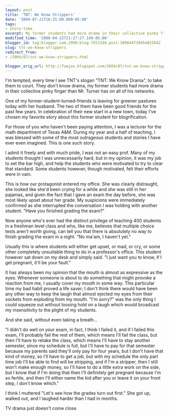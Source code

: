 ```yaml
---
layout: post
title: 'TNT: We Know Strippers'
date: '2004-07-21T16:25:00.000-05:00'
tags:
- story-time
excerpt: My former students had more drama in their collective pinky finger than Mr. Turner has on all of his networks.
modified_time: '2008-04-22T21:27:27.149-05:00'
blogger_id: tag:blogger.com,1999:blog-7551548.post-109044739454015042
slug: tnt-we-know-strippers
redirect_from: 
- /2004/07/tnt-we-know-strippers.html

blogger_orig_url: http://fuwjax.blogspot.com/2004/07/tnt-we-know-strippers.html
---
```


I'm tempted, every time I see TNT's slogan "TNT: We Know Drama", to take them to court. They don't know drama, my former students had more drama in their collective pinky finger than Mr. Turner has on all of his networks.

One of my former-student-turned-friends is leaving for greener pastures today with her husband. The two of them have been good friends for the past few years. In celebration of their new start in a new town, today I've chosen my favorite story about this former student for blogrification.

For those of you who haven't been paying attention, I was a lecturer for the math department of Texas A&M. During my year and a half of teaching, I was blessed with some of the most outrageous students and stories I have ever even imagined. This is one such story.

I admit it freely and with much pride, I was not an easy prof. Many of my students thought I was unnecessarily hard, but in my opinion, it was my job to set the bar high, and help the students who were motivated to try to clear that standard. Some students however, though motivated, felt their efforts were in vain.

This is how our protagonist entered my office. She was clearly distraught, she looked like she'd been crying for a while and she was still in her pajamas, and given the fact that I gave an exam the day before, she was most likely upset about her grade. My suspicions were immediately confirmed as she interrupted the conversation I was holding with another student. "Have you finished grading the exam?"

Now anyone who's ever had the distinct privilege of teaching 400 students in a freshman level class and who, like me, believes that multiple choice tests aren't worth giving, can tell you that there is absolutely no way to finish grading the exam in a night. "No ma'am, I haven't yet."

Usually this is where students will either get upset, or mad, or cry, or some other completely unsuitable thing to do in a professor's office. This student however sat down on my desk and simply said. "I just want you to know, if I get pregnant, it'll be your fault."

It has always been my opinion that the mouth is almost as expressive as the eyes. Whenever someone is about to do something that might provoke a reaction from me, I usually cover my mouth in some way. This particular time my bad habit proved a life saver; I don't think there would have been any other way to keep the laugh that almost ejected my eyes from their sockets from exploding from my mouth. "I'm sorry?" was the only thing I could squeeze out without loosing hold on a laugh which would broadcast my insensitivity to the plight of my students.

And she said, without even taking a breath...

"I didn't do well on your exam, in fact, I think I failed it, and if I failed this exam, I'll probably fail the rest of them, which means I'll fail the class, but then I'll have to retake the class, which means I'll have to stay another semester, since my schedule is full, but I'll have to pay for that semester because my parents said they'll only pay for four years, but I don't have that kind of money, so I'll have to get a job, but with my schedule the only part time job I'll be able to find will be stripping, and if I'm a stripper, then I still won't make enough money, so I'll have to do a little extra work on the side, but I know that if I'm doing that then I'll definitely get pregnant because I'm so fertile, and then I'll either name the kid after you or leave it on your front step, I don't know which."

I think I muttered "Let's see how the grades turn out first." She got up, walked out, and I laughed harder than I had in months.

TV drama just doesn't come close.
